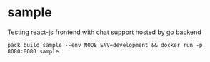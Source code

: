 # sample

Testing react-js frontend with chat support hosted by go backend

```
pack build sample --env NODE_ENV=development && docker run -p 8080:8080 sample
```
